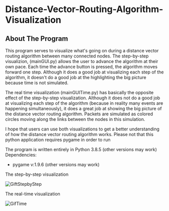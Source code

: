 # Distance-Vector-Routing-Algorithm-Visualization

## About The Program
This program serves to visualize what's going on during a distance vector routing algorithm between many connected nodes. The step-by-step visualizion, (mainGUI.py) allows the user to advance the algorithm at their own pace. Each time the advance button is pressed, the algorithm moves forward one step. Although it does a good job at visualizing each step of the algorithm, it doesn't do a good job at the highlighting the big picture because time is not simulated.

The real time visualization (mainGUITime.py) has basically the opposite effect of the step-by-step visualization. Although it does not do a good job at visualizing each step of the algorithm (because in reality many events are happening simultaneously), it does a great job at showing the big picture of the distance vector routing algorithm. Packets are simulated as colored circles moving along the links between the nodes in this simulation.

I hope that users can use both visualizations to get a better understanding of how the distance vector routing algorithm works. Please not that this python application requires pygame in order to run

The program is written entirely in Python 3.8.5 (other versions may work)
Dependencies:
* pygame v:1.9.6 (other versions may work)



The step-by-step visualization

![GiftStepbyStep](https://user-images.githubusercontent.com/46041406/116754482-cc437300-a9d6-11eb-81ec-8e9a400c9b42.gif)


The real-time visualization

![GifTime](https://user-images.githubusercontent.com/46041406/116754570-f301a980-a9d6-11eb-8446-b394fc8fb251.gif)
